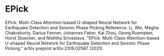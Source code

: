 # EPick
EPick: Multi-Class Attention-based U-shaped Neural Network for Earthquake Detection and Seismic Phase Picking
Reference:
Li, Wei, Megha Chakraborty, Darius Fenner, Johannes Faber, Kai Zhou, Georg Ruempker, Horst Stoecker, and Nishtha Srivastava. "EPick: Multi-Class Attention-based U-shaped Neural Network for Earthquake Detection and Seismic Phase Picking." arXiv preprint arXiv:2109.02567 (2021).
